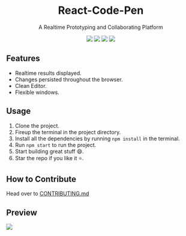 <h1 align="center">React-Code-Pen</h1>
<p align="center">A Realtime Prototyping and Collaborating Platform</p>

<p align="center">
    <img src="https://img.shields.io/github/issues/s-katte/React-Code-Pen?style=flat-square&logo=appveyor&color=teal">
    <img src="https://img.shields.io/github/issues-closed/s-katte/React-Code-Pen?style=flat-square&logo=appveyor&color=teal">
    <img src="https://img.shields.io/github/forks/s-katte/React-Code-Pen?style=flat-square&logo=appveyor&color=teal">
    <img src="https://img.shields.io/github/stars/s-katte/React-Code-Pen?style=flat-square&logo=appveyor&color=teal">
<!--     <img src="https://img.shields.io/github/license/s-katte/React-Code-Pen?style=flat-square&logo=appveyor&color=teal"> -->
</p>

## Features
- Realtime results displayed.
- Changes persisted throughout the browser.
- Clean Editor.
- Flexible windows.

## Usage
1. Clone the project.
2. Fireup the terminal in the project directory.
3. Install all the dependencies by running ```npm install``` in the terminal.
4. Run ```npm start``` to run the project.
5. Start building great stuff :smile:.
6. Star the repo if you like it :star:.

## How to Contribute
Head over to [CONTRIBUTING.md](https://github.com/s-katte/React-Code-Pen/blob/master/CONTRIBUTING.md)

## Preview

![](<https://github.com/s-katte/React-Code-Pen/blob/master/Screenshots/ss-1.png>)

